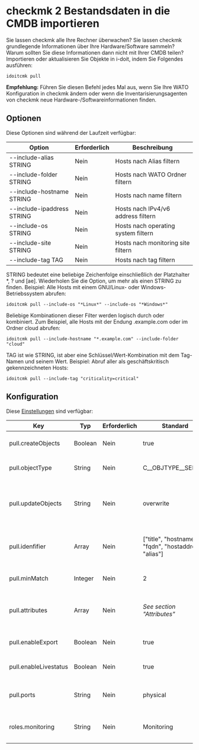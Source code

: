 # checkmk 2 Bestandsdaten in die CMDB importieren

Sie lassen checkmk alle Ihre Rechner überwachen? Sie lassen checkmk grundlegende Informationen über Ihre Hardware/Software sammeln? Warum sollten Sie diese Informationen dann nicht mit Ihrer CMDB teilen? Importieren oder aktualisieren Sie Objekte in i-doit, indem Sie Folgendes ausführen:

    idoitcmk pull

**Empfehlung:** Führen Sie diesen Befehl jedes Mal aus, wenn Sie Ihre WATO Konfiguration in checkmk ändern oder wenn die Inventarisierungsagenten von checkmk neue Hardware-/Softwareinformationen finden.

Optionen
--------

Diese Optionen sind während der Laufzeit verfügbar:

| Option | Erforderlich | Beschreibung |
| --- | --- | --- |
| --include-alias STRING | Nein | Hosts nach Alias filtern |
| --include-folder STRING | Nein | Hosts nach WATO Ordner filtern |
| --include-hostname STRING | Nein | Hosts nach name filtern |
| --include-ipaddress STRING | Nein | Hosts nach IPv4/v6 address filtern |
| --include-os STRING | Nein | Hosts nach operating system filtern |
| --include-site STRING | Nein | Hosts nach monitoring site filtern |
| --include-tag TAG | Nein | Hosts nach tag filtern |

STRING bedeutet eine beliebige Zeichenfolge einschließlich der Platzhalter *, ? und [ae]. Wiederholen Sie die Option, um mehr als einen STRING zu finden. Beispiel: Alle Hosts mit einem GNU/Linux- oder Windows-Betriebssystem abrufen:

    idoitcmk pull --include-os "*Linux*" --include-os "*Windows*"

Beliebige Kombinationen dieser Filter werden logisch durch oder kombiniert. Zum Beispiel, alle Hosts mit der Endung .example.com oder im Ordner cloud abrufen:

    idoitcmk pull --include-hostname "*.example.com" --include-folder "cloud"

TAG ist wie STRING, ist aber eine Schlüssel/Wert-Kombination mit dem Tag-Namen und seinem Wert. Beispiel: Abruf aller als geschäftskritisch gekennzeichneten Hosts:

    idoitcmk pull --include-tag "criticality=critical"

Konfiguration
-------------

Diese [Einstellungen](./checkmk2-konfiguration.md) sind verfügbar:

| Key | Typ | Erforderlich | Standard | Beschreibung |
| --- | --- | --- | --- | --- |
| pull.createObjects | Boolean | Nein | true | Unbekannte Hosts werden als neue Objekte erstellt |
| pull.objectType | String | Nein | C__OBJTYPE__SERVER | Setzen der Objekttypkonstante für neue Objekte |
| pull.updateObjects | String | Nein | overwrite | Wenn der Host in i-doit gefunden wird, werden vorhandene Kategorieeinträge überschrieben oder ignoriert. |
| pull.idenfifier | Array | Nein | ["title", "hostname", "fqdn", "hostaddress", "alias"] | Suchen Sie nach diesen Identifier, um Hosts mit Objekten abzugleichen; siehe Abschnitt "Identifier". |
| pull.minMatch | Integer | Nein | 2 | Objekt und Host müssen sich eine Mindestmenge an identifiers teilen |
| pull.attributes | Array | Nein | _See section "Attributes"_ | Liste der Kategoriekonstanten, die geändert werden sollen; siehe Abschnitt "Attribute". |
| pull.enableExport | Boolean | Nein | true | Host-Konfiguration in Kategorie schreiben Check_MK Host |
| pull.enableLivestatus | Boolean | Nein | true | Host-Konfiguration in Kategorie schreiben Monitoring |
| pull.ports | String | Nein | physical | Hinzufügen/Aktualisieren von "physischen" oder "logischen" Netzwerkanschlüssen |
| roles.monitoring | String | Nein | Monitoring | i-doit Rolle für Kontaktgruppen, die bei Kontaktzuweisungen verwendet werden |
